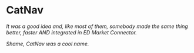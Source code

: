 # CatNav

*It was a good idea and, like most of them, somebody made the same thing better, faster AND integrated in ED Market Connector.*

*Shame, CatNav was a cool name.*

